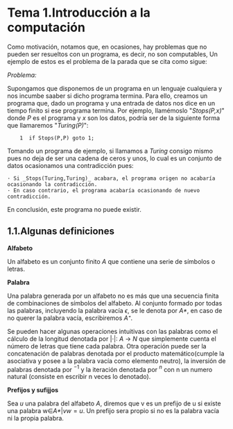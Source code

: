 # Tema 1.Introducción a la computación

Como motivación, notamos que, en ocasiones, hay problemas que no pueden ser resueltos con un programa, es decir, no son computables, Un ejemplo de estos es el problema de la parada que se cita como sigue: 

_Problema:_

Supongamos que disponemos de un programa en un lenguaje cualquiera y nos incumbe saaber si dicho programa termina. Para ello, creamos un programa que, dado un programa y una entrada de datos nos dice en un tiempo finito si ese programa termina. Por ejemplo, llamémoslo "_Stops(P,x)_" donde _P_ es el programa y _x_ son los datos, podría ser de la siguiente forma que llamaremos "_Turing(P)_":

```
    1  if Stops(P,P) goto 1;
```    
Tomando un programa de ejemplo, si llamamos a _Turing_ consigo mismo pues no deja de ser una cadena de ceros y unos, lo cual es un conjunto de datos ocasionamos una contradicción pues:

    · Si _Stops(Turing,Turing)_ acabara, el programa origen no acabaría ocasionando la contradicción.
    · En caso contrario, el programa acabaría ocasionando de nuevo contradicción.
En conclusión, este programa no puede existir.

## 1.1.Algunas definiciones

__Alfabeto__

Un alfabeto es un conjunto finito _A_ que contiene una serie de símbolos o letras. 

__Palabra__ 

Una palabra generada por un alfabeto no es más que una secuencia finita de combinaciones de símbolos del alfabeto. Al conjunto formado por todas las palabras, incluyendo la palabra vacía ${\epsilon}$, se le denota por _A*_, en caso de no querer la palabra vacía, escribiremos _A⁺_.

Se pueden hacer algunas operaciones intuitivas con las palabras como el cálculo de la longitud denotada por |·|: _A_ -> $N$ que simplemente cuenta el número de letras que tiene cada palabra. Otra operación puede ser la concatenación de palabras denotada por el producto matemático(cumple la asociativa y posee a la palabra vacía como elemento neutro), la inversión de palabras denotada por $^{-1}$ y la iteración denotada por $^n$ con n un numero natural (consiste en escribir n veces lo denotado).

__Prefijos y sufijjos__

Sea _u_ una palabra del alfabeto _A_, diremos que v es un prefijo de u si existe una palabra w$\in$_A*_$| vw=u$. Un prefijo sera propio si no es la palabra vacía ni la propia palabra.
